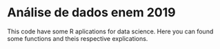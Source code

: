 # Análise de dados enem 2019

This code have some R aplications for data science.
Here you can found some functions and theis respective explications.
